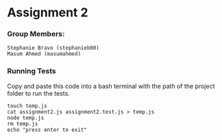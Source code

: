 # Assignment 2

### Group Members:
```
Stephanie Bravo (stephanieb00) 
Masum Ahmed (masumahmed) 
```

### Running Tests

Copy and paste this code into a bash terminal with the path of the project folder to run the tests.

```
touch temp.js
cat assignment2.js assignment2.test.js > temp.js 
node temp.js
rm temp.js
echo "press enter to exit"
```